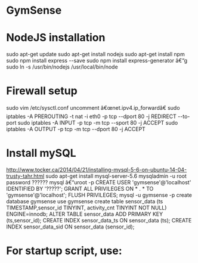 # GymSense

# NodeJS installation
sudo apt-get update
sudo apt-get install nodejs
sudo apt-get install npm
sudo npm install express --save 
sudo npm install express-generator â€“g
sudo ln -s /usr/bin/nodejs /usr/local/bin/node

# Firewall setup
sudo vim /etc/sysctl.conf
  uncomment â€œnet.ipv4.ip_forwardâ€
sudo iptables -A PREROUTING -t nat -i eth0 -p tcp --dport 80 -j REDIRECT --to-port
sudo iptables -A INPUT -p tcp -m tcp --sport 80 -j ACCEPT
sudo iptables -A OUTPUT -p tcp -m tcp --dport 80 -j ACCEPT

# Install mySQL
http://www.tocker.ca/2014/04/21/installing-mysql-5-6-on-ubuntu-14-04-trusty-tahr.html
sudo apt-get install mysql-server-5.6
mysqladmin -u root password ??????
mysql â€“uroot -p
  CREATE USER 'gymsense'@'localhost' IDENTIFIED BY '?????';
  GRANT ALL PRIVILEGES ON * . * TO 'gymsense'@'localhost';
  FLUSH PRIVILEGES;
mysql -u gymsense -p
  create database gymsense
  use gymsense
  create table sensor_data (ts TIMESTAMP,sensor_id TINYINT, activity_cnt TINYINT NOT NULL) ENGINE=innodb;
  ALTER TABLE sensor_data ADD PRIMARY KEY (ts,sensor_id);
  CREATE INDEX sensor_data_ts ON sensor_data (ts);
  CREATE INDEX sensor_data_sid ON sensor_data (sensor_id);

# For startup script, use:

